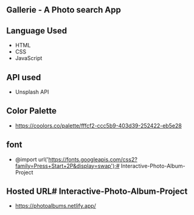 ## Gallerie - A Photo search App



##  Language Used

- HTML
- CSS
- JavaScript



## API used
- Unsplash API

## Color Palette
- https://coolors.co/palette/fffcf2-ccc5b9-403d39-252422-eb5e28

## font
- @import url('https://fonts.googleapis.com/css2?family=Press+Start+2P&display=swap');#   I n t e r a c t i v e - P h o t o - A l b u m - P r o j e c t 

## Hosted URL#   I n t e r a c t i v e - P h o t o - A l b u m - P r o j e c t 
- https://photoalbums.netlify.app/
 
 

